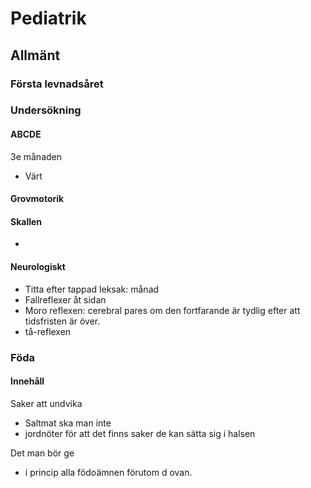 # Pediatrik

## Allmänt
### Första levnadsåret
### Undersökning
#### ABCDE

3e månaden
* Värt 



#### Grovmotorik

#### Skallen
* 

#### Neurologiskt
* Titta efter tappad leksak: månad
* Fallreflexer åt sidan
* Moro reflexen: cerebral pares om den fortfarande är tydlig efter att tidsfristen är över. 
* tå-reflexen

### Föda
#### Innehåll
Saker att undvika
* Saltmat ska man inte
* jordnöter för att det finns saker de kan sätta sig i halsen

Det man bör ge
* i princip alla födoämnen förutom d ovan. 

